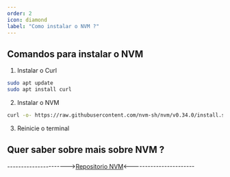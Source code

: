 ```yaml
---
order: 2
icon: diamond
label: "Como instalar o NVM ?"
---
```


<!-- Araújo -->

## Comandos para instalar o NVM

1. Instalar o Curl

```bash
sudo apt update
sudo apt install curl
```

2. Instalar o NVM

```bash
curl -o- https://raw.githubusercontent.com/nvm-sh/nvm/v0.34.0/install.sh | bash
```

3. Reinicie o terminal

## Quer saber sobre mais sobre NVM ?

---------------------->[Repositorio NVM](https://github.com/nvm-sh/nvm)<-----------------------